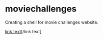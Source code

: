 # moviechallenges

Creating a shell for movie challenges website.

[link text](https://docs.google.com/document/d/1FSAffxb4KTV7CDZoz9OD0EioRAojoEPctaEmX4tqsGo/edit)[/link text]